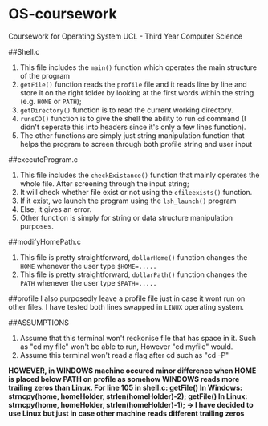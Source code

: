 # OS-coursework
Coursework for Operating System UCL - Third Year Computer Science

##Shell.c
1. This file includes the `main()` function which operates the main structure of the program
2. `getFile()` function reads the `profile` file and it reads line by line and store it on the right folder by looking at the first words within the string (e.g. `HOME` or `PATH`);
3. `getDirectory()` function is to read the current working directory.
4. `runsCD()` function is to give the shell the ability to run `cd` command (I didn't seperate this into headers since it's only a few lines function).
5. The other functions are simply just string manipulation function that helps the program to screen through both profile string and user input

##executeProgram.c
1. This file includes the `checkExistance()` function that mainly operates the whole file. After screening through the input string;
2. It will check whether file exist or not using the `cfileexists()` function.
3. If it exist, we launch the program using the `lsh_launch()` program 
4. Else, it gives an error.
5. Other function is simply for string or data structure manipulation purposes.

##modifyHomePath.c
1. This file is pretty straightforward, `dollarHome()` function changes the `HOME` whenever the user type `$HOME=.....`
2. This file is pretty straightforward, `dollarPath()` function changes the `PATH` whenever the user type `$PATH=.....`

##profile
I also purposedly leave a profile file just in case it wont run on other files. I have tested both lines swapped in `LINUX` operating system.

##ASSUMPTIONS
1. Assume that this terminal won't reckonise file that has space in it. Such as "cd my file" won't be able to run, However "cd myfile" would.
2. Assume this terminal won't read a flag after cd such as "cd -P"

**HOWEVER, in WINDOWS machine occured minor difference when HOME is placed below PATH on profile as somehow WINDOWS reads more trailing zeros than Linux. For line 105 in shell.c:
getFile() In Windows: strncpy(home, homeHolder, strlen(homeHolder)-2);
getFile() In Linux: strncpy(home, homeHolder, strlen(homeHolder)-1);
-> I have decided to use Linux but just in case other machine reads different trailing zeros**
